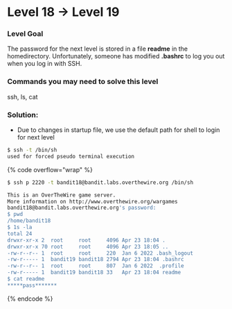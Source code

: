 # Level 18 → Level 19

### Level Goal

The password for the next level is stored in a file **readme** in the homedirectory. Unfortunately, someone has modified **.bashrc** to log you out when you log in with SSH.

### Commands you may need to solve this level

ssh, ls, cat

### Solution:

* Due to changes in startup file, we use the default path for shell to login for next level

```bash
$ ssh -t /bin/sh
used for forced pseudo terminal execution
```

{% code overflow="wrap" %}
```bash
$ ssh p 2220 -t bandit18@bandit.labs.overthewire.org /bin/sh

This is an OverTheWire game server.
More information on http://www.overthewire.org/wargames
bandit18@bandit.labs.overthewire.org's password:
$ pwd
/home/bandit18
$ 1s -la 
total 24
drwxr-xr-x 2  root     root     4096 Apr 23 18:04 .
drwxr-xr-x 70 root     root     4096 Apr 23 18:05 ..
-rw-r--r-- 1  root     root     220  Jan 6 2022 .bash_logout
-rw-r----- 1  bandit19 bandit18 2794 Apr 23 18:04 .bashrc
-rw-r--r-- 1  root     root     807  Jan 6 2022  .profile
-rw-r----- 1  bandit19 bandit18 33   Apr 23 18:04 readme
$ cat readme
*****pass*******
```
{% endcode %}

